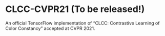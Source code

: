 # CLCC-CVPR21 (To be released!)
An official TensorFlow implementation of “CLCC: Contrastive Learning of Color Constancy” accepted at CVPR 2021.
